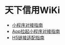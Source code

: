 # 天下信用WiKi

- [小程序对接指南](./MiniProgram/小程序对接指南.md)
- [App拉起小程序对接指南](./MiniProgram/App拉起小程序对接指南.md)
- [H5链接适配指南](./PYH5Bridge/H5链接适配.md)
